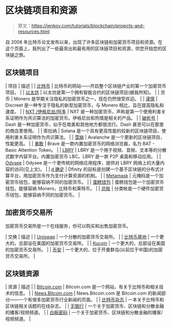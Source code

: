 # 区块链项目和资源

> 原文：<https://jenkov.com/tutorials/blockchain/projects-and-resources.html>

自 2008 年比特币论文发布以来，出现了许多区块链和加密货币项目和资源。在这个页面上，我列出了一些最突出和最有用的区块链项目和资源，供您开始您的区块链之旅。

## 区块链项目

| 项目 | 描述 |
| [比特币](https://bitcoin.org/) | 比特币的网站——开启整个区块链产业的第一个加密货币项目。 |
| [以太坊](https://ethereum.org/) | 以太坊是第一个拥有智能合约的区块链项目(据我所知)。 |
| 货币 | Monero 是早期关注隐私的加密货币之一，现在仍然很受欢迎。 |
| [谨慎](https://discreet.net/) | Discreet 是一种专注于隐私的新型加密货币，与 Monero 相比，旨在提高隐私和速度。 |
| [NXT /伊格尼丝/阿多](https://www.jelurida.com/) | NXT 是一种加密货币，声称是第一个使用利害关系证明作为共识算法的加密货币。伊格尼丝和热情是相关的产品。 |
| [破折号](https://www.dash.org/) | Dash 是一种加密货币，似乎在南美和其他地方都很流行。Dash 甚至可以在那里的商店里使用。 |
| 索拉纳 | Solana 是一个具有更高性能的较新的区块链项目，使用利害关系证明作为共识算法。 |
| [雪崩](https://www.avax.network/) | Avalanche 是一个更新的区块链项目，性能更高。 |
| [勇敢](https://brave.com/) | Brave 是一款内置加密货币的网络浏览器，名为 BAT - Basic Attention Token。 |
| [LBRY](https://lbry.com/) | LBRY 是一个用于视频、音频、文本等的分散式数字内容平台。内置加密货币 LBC。LBRY 是一款 P2P 桌面和移动应用。 |
| [Odysee](https://odysee.com/) | Odysee 是一个更传统的网络应用程序，提供对 LBRY 网络上的大量内容的访问(见上文)。 |
| [d 确定](https://dfinity.org/) | Dfinity 的目标是创建一个基于区块链的分布式计算平台，用加密货币作为支付计算资源的机制。 |
| [Metamask](https://metamask.io/) | 元掩码是一个加密货币钱包，能够容纳不同的加密货币。 |
| [蛋糕钱包](https://cakewallet.com/) | 蛋糕钱包是一个加密货币钱包，能够容纳 Monero，比特币和莱特币。 |
| [总账](https://www.ledger.com/) | 分类帐是一个硬件加密货币钱包，能够容纳不同的加密货币。 |

## 加密货币交易所

加密货币交易所是一个在线服务，你可以购买和出售加密货币。

| 交换 | 描述 |
| [Uniswap](https://uniswap.org/) | 一个分散的加密货币交易所。 |
| [比特币基地](https://coinbase.com/) | 一个更大的，总部设在美国的加密货币交易所。 |
| [Kucoin](https://www.kucoin.com/) | 一个更大的，总部设在美国的加密货币交易所。 |
| [币安](https://www.binance.com/en) | 一个更大的、位于开曼群岛(以前位于中国)的加密货币交易所。 |

## 区块链资源

| 资源 | 描述 |
| [Bitcoin.com](https://bitcoin.com/) | Bitcoin.com 是一个网站，有关于比特币和相关技术的信息。 |
| [News.Bitcoin.com](https://news.bitcoin.com/) | News.Bitcoin.com 是 Bitcoin.com 的新闻部分——一个有很多加密货币行业新闻的页面。 |
| [比特币杂志](https://bitcoinmagazine.com/) | 一本关于比特币和区块链相关话题的在线杂志。 |
| [无银行](https://odysee.com/@bankless:8) | 一个关于加密货币、区块链和分散金融的播客/视频频道。 |
| [<nobr>白板密码</nobr>](https://odysee.com/@whiteboardcrypto:5) | 一个关于加密货币、区块链和分散金融的播客/视频频道。 |
